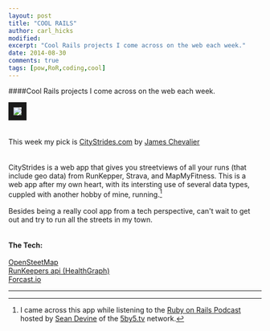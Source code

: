 ```yaml
---
layout: post
title: "COOL RAILS"
author: carl_hicks 
modified:
excerpt: "Cool Rails projects I come across on the web each week."
date: 2014-08-30
comments: true
tags: [pow,RoR,coding,cool]
---
```


####Cool Rails projects I come across on the web each week.

[<img src="{{ site.url }}/images/citystrides_hp.jpg" border="10">](http://citystrides.com/)  
<br>  
This week my pick is [CityStrides.com](http://citystrides.com/) by [James Chevalier](http://jameschevalier.us)  
<br>  
CityStrides is a web app that gives you streetviews of all your runs (that include geo data) from RunKepper, Strava, and MapMyFitness. This is a web app after my own heart, with its intersting use of several data types, cuppled with another hobby of mine, running.[^1]  
<br>
Besides being a really cool app from a tech perspective, can't wait to get out and try to run all the streets in my town.  
<br>  
__The Tech:__  
<br>
[OpenSteetMap](http://www.openstreetmap.org/about)  
[RunKeepers api (HealthGraph)](http://developer.runkeeper.com/healthgraph)  
[Forcast.io](https://developer.forecast.io/)  

------

[^1]: I came across this app while listening to the [Ruby on Rails Podcast](http://5by5.tv/rubyonrails/165) hosted by [Sean Devine](http://5by5.tv/people/sean-devine) of the [5by5.tv](http://5by5.tv/) network.  
